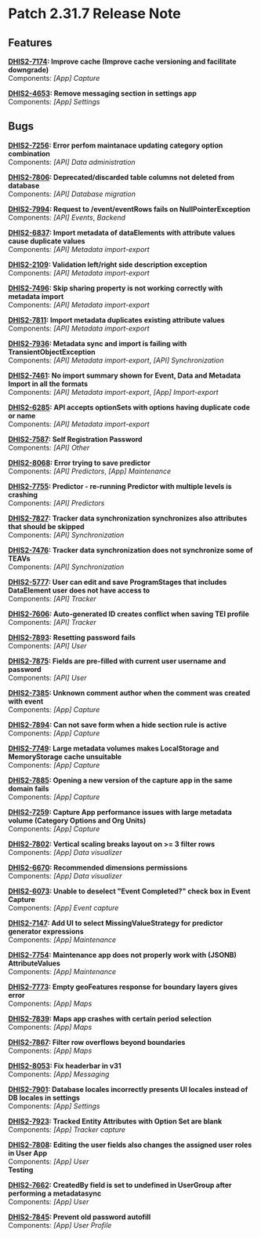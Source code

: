 # Patch 2.31.7 Release Note

## Features

**[DHIS2-7174](https://jira.dhis2.org/browse/DHIS2-7174): Improve cache (Improve cache versioning and facilitate downgrade)**  
Components: _[App] Capture_

**[DHIS2-4653](https://jira.dhis2.org/browse/DHIS2-4653): Remove messaging section in settings app**  
Components: _[App] Settings_

## Bugs

**[DHIS2-7256](https://jira.dhis2.org/browse/DHIS2-7256): Error perfom maintanace updating category option combination**  
Components: _[API] Data administration_

**[DHIS2-7806](https://jira.dhis2.org/browse/DHIS2-7806): Deprecated/discarded table columns not deleted from database**  
Components: _[API] Database migration_  

**[DHIS2-7994](https://jira.dhis2.org/browse/DHIS2-7994): Request to /event/eventRows fails on NullPointerException**  
Components: _[API] Events_, _Backend_

**[DHIS2-6837](https://jira.dhis2.org/browse/DHIS2-6837): Import metadata of dataElements with attribute values cause duplicate values**  
Components: _[API] Metadata import-export_

**[DHIS2-2109](https://jira.dhis2.org/browse/DHIS2-2109): Validation left/right side description exception**  
Components: _[API] Metadata import-export_

**[DHIS2-7496](https://jira.dhis2.org/browse/DHIS2-7496): Skip sharing property is not working correctly with metadata import**  
Components: _[API] Metadata import-export_

**[DHIS2-7811](https://jira.dhis2.org/browse/DHIS2-7811): Import metadata duplicates existing attribute values**  
Components: _[API] Metadata import-export_

**[DHIS2-7936](https://jira.dhis2.org/browse/DHIS2-7936): Metadata sync and import is failing with TransientObjectException**  
Components: _[API] Metadata import-export_, _[API] Synchronization_  

**[DHIS2-7461](https://jira.dhis2.org/browse/DHIS2-7461): No import summary shown for Event, Data and Metadata Import in all the formats**  
Components: _[API] Metadata import-export_, _[App] Import-export_

**[DHIS2-6285](https://jira.dhis2.org/browse/DHIS2-6285): API accepts optionSets with options having duplicate code or name**  
Components: _[API] Metadata import-export_

**[DHIS2-7587](https://jira.dhis2.org/browse/DHIS2-7587): Self Registration Password**  
Components: _[API] Other_

**[DHIS2-8068](https://jira.dhis2.org/browse/DHIS2-8068): Error trying to save predictor**  
Components: _[API] Predictors_, _[App] Maintenance_  

**[DHIS2-7755](https://jira.dhis2.org/browse/DHIS2-7755): Predictor - re-running Predictor with multiple levels is crashing**  
Components: _[API] Predictors_

**[DHIS2-7827](https://jira.dhis2.org/browse/DHIS2-7827): Tracker data synchronization synchronizes also attributes that should be skipped**  
Components: _[API] Synchronization_

**[DHIS2-7476](https://jira.dhis2.org/browse/DHIS2-7476): Tracker data synchronization does not synchronize some of TEAVs**  
Components: _[API] Synchronization_

**[DHIS2-5777](https://jira.dhis2.org/browse/DHIS2-5777): User can edit and save ProgramStages that includes DataElement user does not have access to**  
Components: _[API] Tracker_

**[DHIS2-7606](https://jira.dhis2.org/browse/DHIS2-7606): Auto-generated ID creates conflict when saving TEI profile**  
Components: _[API] Tracker_

**[DHIS2-7893](https://jira.dhis2.org/browse/DHIS2-7893): Resetting password fails**  
Components: _[API] User_

**[DHIS2-7875](https://jira.dhis2.org/browse/DHIS2-7875): Fields are pre-filled with current user username and password**  
Components: _[API] User_

**[DHIS2-7385](https://jira.dhis2.org/browse/DHIS2-7385): Unknown comment author when the comment was created with event**  
Components: _[App] Capture_

**[DHIS2-7894](https://jira.dhis2.org/browse/DHIS2-7894): Can not save form when a hide section rule is active**  
Components: _[App] Capture_

**[DHIS2-7749](https://jira.dhis2.org/browse/DHIS2-7749): Large metadata volumes makes LocalStorage and MemoryStorage cache unsuitable**  
Components: _[App] Capture_

**[DHIS2-7885](https://jira.dhis2.org/browse/DHIS2-7885): Opening a new version of the capture app in the same domain fails**  
Components: _[App] Capture_

**[DHIS2-7259](https://jira.dhis2.org/browse/DHIS2-7259): Capture App performance issues with large metadata volume (Category Options and Org Units)**  
Components: _[App] Capture_

**[DHIS2-7802](https://jira.dhis2.org/browse/DHIS2-7802): Vertical scaling breaks layout on >= 3 filter rows**  
Components: _[App] Data visualizer_

**[DHIS2-6670](https://jira.dhis2.org/browse/DHIS2-6670): Recommended dimensions permissions**  
Components: _[App] Data visualizer_

**[DHIS2-6073](https://jira.dhis2.org/browse/DHIS2-6073): Unable to deselect "Event Completed?" check box in Event Capture**  
Components: _[App] Event capture_

**[DHIS2-7147](https://jira.dhis2.org/browse/DHIS2-7147): Add UI to select MissingValueStrategy for predictor generator expressions**  
Components: _[App] Maintenance_

**[DHIS2-7754](https://jira.dhis2.org/browse/DHIS2-7754): Maintenance app does not properly work with (JSONB) AttributeValues**  
Components: _[App] Maintenance_

**[DHIS2-7773](https://jira.dhis2.org/browse/DHIS2-7773): Empty geoFeatures response for boundary layers gives error**  
Components: _[App] Maps_

**[DHIS2-7839](https://jira.dhis2.org/browse/DHIS2-7839): Maps app crashes with certain period selection**  
Components: _[App] Maps_

**[DHIS2-7867](https://jira.dhis2.org/browse/DHIS2-7867): Filter row overflows beyond boundaries**  
Components: _[App] Maps_

**[DHIS2-8053](https://jira.dhis2.org/browse/DHIS2-8053): Fix headerbar in v31**  
Components: _[App] Messaging_

**[DHIS2-7901](https://jira.dhis2.org/browse/DHIS2-7901): Database locales incorrectly presents UI locales instead of DB locales in settings**  
Components: _[App] Settings_

**[DHIS2-7923](https://jira.dhis2.org/browse/DHIS2-7923): Tracked Entity Attributes with Option Set are blank**  
Components: _[App] Tracker capture_

**[DHIS2-7808](https://jira.dhis2.org/browse/DHIS2-7808): Editing the user fields also changes the assigned user roles in User App**  
Components: _[App] User_  
**Testing**

**[DHIS2-7662](https://jira.dhis2.org/browse/DHIS2-7662): CreatedBy field is set to undefined in UserGroup after performing a metadatasync**  
Components: _[App] User_

**[DHIS2-7845](https://jira.dhis2.org/browse/DHIS2-7845): Prevent old password autofill**  
Components: _[App] User Profile_
